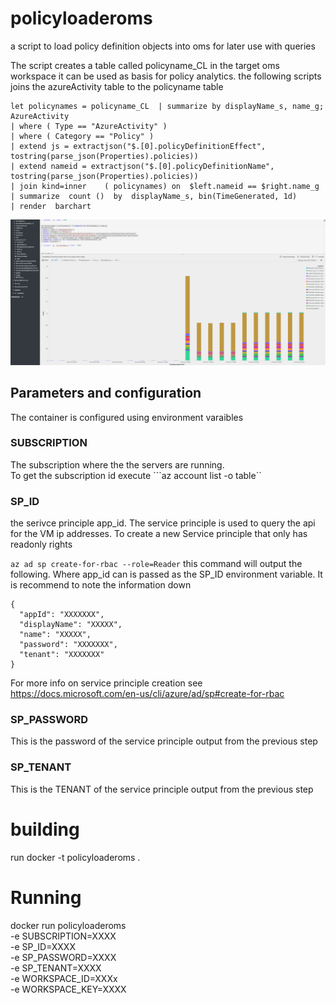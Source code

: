 # policyloaderoms
a script to load policy definition objects into oms for later use with queries

The script creates a table called policyname_CL in the target oms workspace 
it can be used as basis for policy analytics. the following scripts joins the azureActivity table to the policyname table
```
let policynames = policyname_CL  | summarize by displayName_s, name_g;
AzureActivity
| where ( Type == "AzureActivity" )
| where ( Category == "Policy" )
| extend js = extractjson("$.[0].policyDefinitionEffect", tostring(parse_json(Properties).policies)) 
| extend nameid = extractjson("$.[0].policyDefinitionName", tostring(parse_json(Properties).policies)) 
| join kind=inner    ( policynames) on  $left.nameid == $right.name_g
| summarize  count ()  by  displayName_s, bin(TimeGenerated, 1d)
| render  barchart   

```

![Policy](policy.PNG)
## Parameters and configuration 
The container is configured using environment varaibles 

### SUBSCRIPTION 
The subscription where the the servers are running.  
To get the subscription id execute ```az account list -o table``

### SP_ID
the serivce principle app_id. The service principle is used to query the api for the VM ip addresses. To create a new Service principle that only has readonly rights 

``` az ad sp create-for-rbac --role=Reader ```
this command will output  the following. Where app_id can is passed as the SP_ID environment variable. It is recommend to note the information down 
```
{
  "appId": "XXXXXXX",
  "displayName": "XXXXX",
  "name": "XXXXX",
  "password": "XXXXXXX",
  "tenant": "XXXXXXX"
}
```
For more info on service principle creation see https://docs.microsoft.com/en-us/cli/azure/ad/sp#create-for-rbac

### SP_PASSWORD
This is the password of the service principle output from the previous step 
### SP_TENANT
This is the TENANT of the service principle output from the previous step 

# building 
run docker -t policyloaderoms  .
# Running 
docker run  policyloaderoms \
 -e SUBSCRIPTION=XXXX \
            -e SP_ID=XXXX \
            -e SP_PASSWORD=XXXX \
            -e SP_TENANT=XXXX\
            -e WORKSPACE_ID=XXXx\
            -e WORKSPACE_KEY=XXXX 
